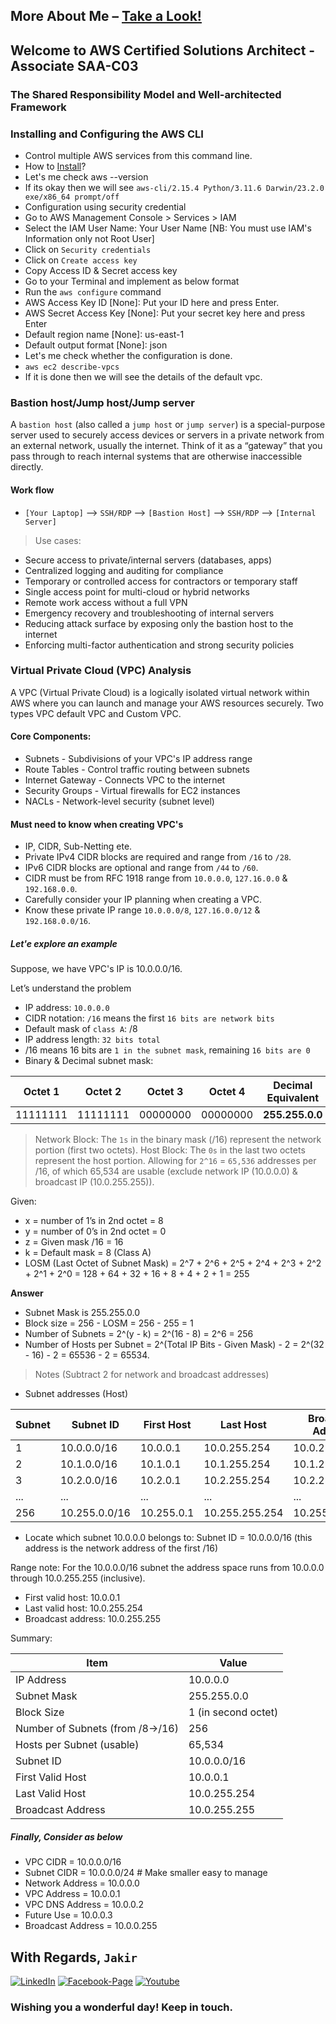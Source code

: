 ## More About Me – [Take a Look!](http://www.mjakaria.me)

## Welcome to AWS Certified Solutions Architect - Associate **SAA-C03**

### The Shared Responsibility Model and Well-architected Framework

### Installing and Configuring the AWS CLI

- Control multiple AWS services from this command line.
- How to [Install](https://docs.aws.amazon.com/cli/latest/userguide/getting-started-install.html)?
- Let's me check aws --version
- If its okay then we will see `aws-cli/2.15.4 Python/3.11.6 Darwin/23.2.0 exe/x86_64 prompt/off`
- Configuration using security credential
- Go to AWS Management Console > Services > IAM
- Select the IAM User Name: Your User Name [NB: You must use IAM's Information only not Root User]
- Click on `Security credentials`
- Click on `Create access key`
- Copy Access ID & Secret access key
- Go to your Terminal and implement as below format
- Run the `aws configure` command
- AWS Access Key ID [None]: Put your ID here and press Enter.
- AWS Secret Access Key [None]: Put your secret key here and press Enter
- Default region name [None]: us-east-1
- Default output format [None]: json
- Let's me check whether the configuration is done.
- `aws ec2 describe-vpcs`
- If it is done then we will see the details of the default vpc.

### Bastion host/Jump host/Jump server

A `bastion host` (also called a `jump host` or `jump server`) is a special-purpose server used to securely access devices or servers in a private network from an external network, usually the internet. Think of it as a “gateway” that you pass through to reach internal systems that are otherwise inaccessible directly.

#### Work flow

- `[Your Laptop]` --> `SSH/RDP` --> `[Bastion Host]` --> `SSH/RDP` --> `[Internal Server]`

> Use cases:

- Secure access to private/internal servers (databases, apps)
- Centralized logging and auditing for compliance
- Temporary or controlled access for contractors or temporary staff
- Single access point for multi-cloud or hybrid networks
- Remote work access without a full VPN
- Emergency recovery and troubleshooting of internal servers
- Reducing attack surface by exposing only the bastion host to the internet
- Enforcing multi-factor authentication and strong security policies

### Virtual Private Cloud (VPC) Analysis

A VPC (Virtual Private Cloud) is a logically isolated virtual network within AWS where you can launch and manage your AWS resources securely. Two types VPC default VPC and Custom VPC.

#### Core Components:

- Subnets - Subdivisions of your VPC's IP address range
- Route Tables - Control traffic routing between subnets
- Internet Gateway - Connects VPC to the internet
- Security Groups - Virtual firewalls for EC2 instances
- NACLs - Network-level security (subnet level)

#### Must need to know when creating VPC's

- IP, CIDR, Sub-Netting ete.
- Private IPv4 CIDR blocks are required and range from `/16` to `/28`.
- IPv6 CIDR blocks are optional and range from `/44` to `/60`.
- CIDR must be from RFC 1918 range from `10.0.0.0`, `127.16.0.0` & `192.168.0.0`.
- Carefully consider your IP planning when creating a VPC.
- Know these private IP range `10.0.0.0/8`, `127.16.0.0/12` & `192.168.0.0/16`.

##### Let'e explore an example

Suppose, we have VPC's IP is 10.0.0.0/16.

Let’s understand the problem

- IP address: `10.0.0.0`
- CIDR notation: `/16` means the first `16 bits are network bits`
- Default mask of `class A`: /8
- IP address length: `32 bits total`
- /16 means 16 bits are `1 in the subnet mask`, remaining `16 bits are 0`
- Binary & Decimal subnet mask:

| Octet 1  | Octet 2  | Octet 3  | Octet 4  | Decimal Equivalent |
| -------- | -------- | -------- | -------- | ------------------ |
| 11111111 | 11111111 | 00000000 | 00000000 | **255.255.0.0**    |

> Network Block: The `1s` in the binary mask (/16) represent the network portion (first two octets).
> Host Block: The `0s` in the last two octets represent the host portion.
> Allowing for `2^16` = `65,536` addresses per /16, of which 65,534 are usable (exclude network IP (10.0.0.0) & broadcast IP (10.0.255.255)).

Given:

- x = number of 1’s in 2nd octet = 8
- y = number of 0’s in 2nd octet = 0
- z = Given mask /16 = 16
- k = Default mask = 8 (Class A)
- LOSM (Last Octet of Subnet Mask) = 2^7 + 2^6 + 2^5 + 2^4 + 2^3 + 2^2 + 2^1 + 2^0 = 128 + 64 + 32 + 16 + 8 + 4 + 2 + 1 = 255

**Answer**

- Subnet Mask is 255.255.0.0
- Block size = 256 - LOSM = 256 - 255 = 1
- Number of Subnets = 2^(y - k) = 2^(16 - 8) = 2^6 = 256
- Number of Hosts per Subnet = 2^(Total IP Bits - Given Mask) - 2 = 2^(32 - 16) - 2 = 65536 - 2 = 65534.

> Notes (Subtract 2 for network and broadcast addresses)

- Subnet addresses (Host)

| Subnet | Subnet ID     | First Host | Last Host      | Broadcast Address |
| ------ | ------------- | ---------- | -------------- | ----------------- |
| 1      | 10.0.0.0/16   | 10.0.0.1   | 10.0.255.254   | 10.0.255.255      |
| 2      | 10.1.0.0/16   | 10.1.0.1   | 10.1.255.254   | 10.1.255.255      |
| 3      | 10.2.0.0/16   | 10.2.0.1   | 10.2.255.254   | 10.2.255.255      |
| ...    | ...           | ...        | ...            | ...               |
| 256    | 10.255.0.0/16 | 10.255.0.1 | 10.255.255.254 | 10.255.255.255    |

- Locate which subnet 10.0.0.0 belongs to:
  Subnet ID = 10.0.0.0/16 (this address is the network address of the first /16)

Range note: For the 10.0.0.0/16 subnet the address space runs from 10.0.0.0 through 10.0.255.255 (inclusive).

- First valid host: 10.0.0.1
- Last valid host: 10.0.255.254
- Broadcast address: 10.0.255.255

Summary:

| Item                            | Value               |
| ------------------------------- | ------------------- |
| IP Address                      | 10.0.0.0            |
| Subnet Mask                     | 255.255.0.0         |
| Block Size                      | 1 (in second octet) |
| Number of Subnets (from /8→/16) | 256                 |
| Hosts per Subnet (usable)       | 65,534              |
| Subnet ID                       | 10.0.0.0/16         |
| First Valid Host                | 10.0.0.1            |
| Last Valid Host                 | 10.0.255.254        |
| Broadcast Address               | 10.0.255.255        |

##### Finally, Consider as below

- VPC CIDR				= 10.0.0.0/16
- Subnet CIDR			= 10.0.0.0/24 # Make smaller easy to manage
- Network Address		= 10.0.0.0
- VPC Address			= 10.0.0.1
- VPC DNS Address		= 10.0.0.2
- Future Use			= 10.0.0.3
- Broadcast Address	= 10.0.0.255

## With Regards, `Jakir`

[![LinkedIn][linkedin-shield-jakir]][linkedin-url-jakir]
[![Facebook-Page][facebook-shield-jakir]][facebook-url-jakir]
[![Youtube][youtube-shield-jakir]][youtube-url-jakir]

### Wishing you a wonderful day! Keep in touch.

<!-- Personal profile -->

[linkedin-shield-jakir]: https://img.shields.io/badge/linkedin-%230077B5.svg?style=for-the-badge&logo=linkedin&logoColor=white
[linkedin-url-jakir]: https://www.linkedin.com/in/jakir-ruet/
[facebook-shield-jakir]: https://img.shields.io/badge/Facebook-%231877F2.svg?style=for-the-badge&logo=Facebook&logoColor=white
[facebook-url-jakir]: https://www.facebook.com/jakir.ruet/
[youtube-shield-jakir]: https://img.shields.io/badge/YouTube-%23FF0000.svg?style=for-the-badge&logo=YouTube&logoColor=white
[youtube-url-jakir]: https://www.youtube.com/@mjakaria-ruet/featured
